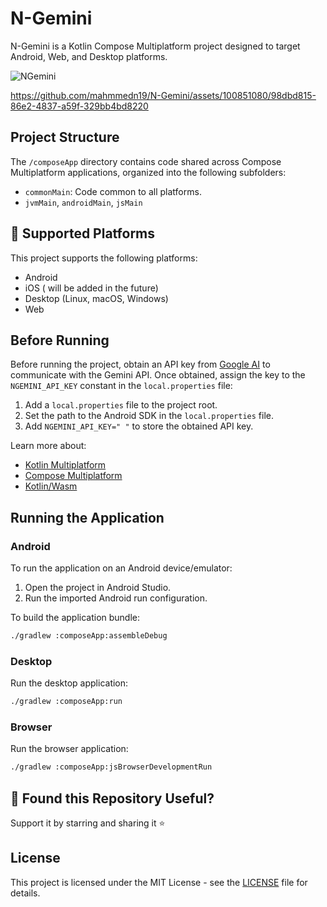 # N-Gemini

N-Gemini is a Kotlin Compose Multiplatform project designed to target Android, Web, and Desktop platforms.

![NGemini](https://github.com/mahmmedn19/N-Gemini/assets/100851080/612b8754-c80e-492a-adcb-fc616c6db6da)

https://github.com/mahmmedn19/N-Gemini/assets/100851080/98dbd815-86e2-4837-a59f-329bb4bd8220

## Project Structure

The `/composeApp` directory contains code shared across Compose Multiplatform applications, organized into the following subfolders:

- `commonMain`: Code common to all platforms.
- `jvmMain`, `androidMain`, `jsMain`

## 📱 Supported Platforms

This project supports the following platforms:

- Android
- iOS ( will be added in the future)
- Desktop (Linux, macOS, Windows)
- Web

## Before Running

Before running the project, obtain an API key from [Google AI](https://ai.google.dev) to communicate with the Gemini API. Once obtained, assign the key to the `NGEMINI_API_KEY` constant in the `local.properties` file:

1. Add a `local.properties` file to the project root.
2. Set the path to the Android SDK in the `local.properties` file.
3. Add `NGEMINI_API_KEY=" "` to store the obtained API key.

Learn more about:

- [Kotlin Multiplatform](https://www.jetbrains.com/help/kotlin-multiplatform-dev/get-started.html)
- [Compose Multiplatform](https://github.com/JetBrains/compose-multiplatform/#compose-multiplatform)
- [Kotlin/Wasm](https://kotl.in/wasm/)

## Running the Application

### Android

To run the application on an Android device/emulator:

1. Open the project in Android Studio.
2. Run the imported Android run configuration.

To build the application bundle:

```bash
./gradlew :composeApp:assembleDebug
```
### Desktop

Run the desktop application:
```bash
./gradlew :composeApp:run
```
### Browser

Run the browser application:
```bash
./gradlew :composeApp:jsBrowserDevelopmentRun
```
## 🤍 Found this Repository Useful?

Support it by starring and sharing it ⭐

## License
This project is licensed under the MIT License - see the [LICENSE](https://github.com/mahmmedn19/N-Gemini/blob/master/LICENSE) file for details.

